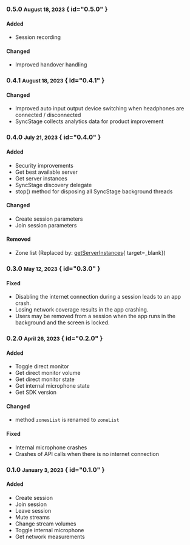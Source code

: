 ### 0.5.0 <small>August 18, 2023</small> { id="0.5.0" }

#### Added

* Session recording

#### Changed

* Improved handover handling

### 0.4.1 <small>August 18, 2023</small> { id="0.4.1" }
#### Changed

* Improved auto input output device switching when headphones are connected / disconnected
* SyncStage collects analytics data for product improvement

### 0.4.0 <small>July 21, 2023</small> { id="0.4.0" }

#### Added

* Security improvements
* Get best available server
* Get server instances
* SyncStage discovery delegate
* stop() method for disposing all SyncStage background threads

#### Changed

* Create session parameters
* Join session parameters

#### Removed

* Zone list (Replaced by: [getServerInstances](../sdk-methods/#get-server-instances){ target=_blank})


### 0.3.0 <small>May 12, 2023</small> { id="0.3.0" }

#### Fixed

* Disabling the internet connection during a session leads to an app crash.
* Losing network coverage results in the app crashing.
* Users may be removed from a session when the app runs in the background and the screen is locked.

### 0.2.0 <small>April 26, 2023</small> { id="0.2.0" }
#### Added

* Toggle direct monitor
* Get direct monitor volume
* Get direct monitor state
* Get internal microphone state
* Get SDK version

#### Changed
* method `zonesList` is renamed to `zoneList`

#### Fixed
* Internal microphone crashes
* Crashes of API calls when there is no internet connection

### 0.1.0 <small>January 3, 2023</small> { id="0.1.0" }
#### Added

* Create session
* Join session
* Leave session
* Mute streams
* Change stream volumes
* Toggle internal microphone
* Get network measurements
